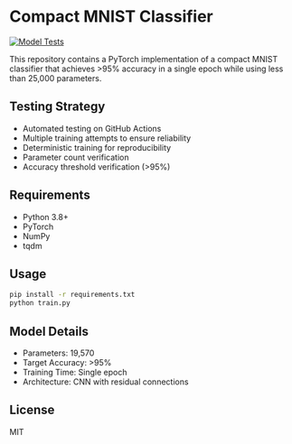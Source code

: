 # Compact MNIST Classifier

[![Model Tests](https://github.com/{username}/{repository}/actions/workflows/model_test.yml/badge.svg)](https://github.com/{username}/{repository}/actions/workflows/model_test.yml)

This repository contains a PyTorch implementation of a compact MNIST classifier that achieves >95% accuracy in a single epoch while using less than 25,000 parameters.

## Testing Strategy
- Automated testing on GitHub Actions
- Multiple training attempts to ensure reliability
- Deterministic training for reproducibility
- Parameter count verification
- Accuracy threshold verification (>95%)

## Requirements
- Python 3.8+
- PyTorch
- NumPy
- tqdm

## Usage
```bash
pip install -r requirements.txt
python train.py
```

## Model Details
- Parameters: 19,570
- Target Accuracy: >95%
- Training Time: Single epoch
- Architecture: CNN with residual connections

## License
MIT